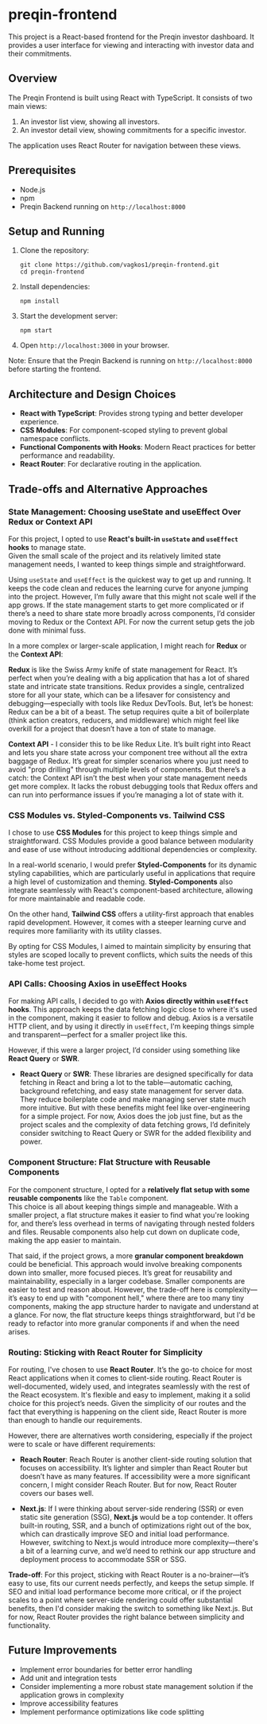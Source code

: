 # preqin-frontend

This project is a React-based frontend for the Preqin investor dashboard. It provides a user interface for viewing and interacting with investor data and their commitments.

## Overview

The Preqin Frontend is built using React with TypeScript. It consists of two main views:
1. An investor list view, showing all investors.
2. An investor detail view, showing commitments for a specific investor.

The application uses React Router for navigation between these views.

## Prerequisites

- Node.js
- npm
- Preqin Backend running on `http://localhost:8000`

## Setup and Running

1. Clone the repository:
   ```
   git clone https://github.com/vagkos1/preqin-frontend.git
   cd preqin-frontend
   ```

2. Install dependencies:
   ```
   npm install
   ```

3. Start the development server:
   ```
   npm start
   ```

4. Open `http://localhost:3000` in your browser.

Note: Ensure that the Preqin Backend is running on `http://localhost:8000` before starting the frontend.

## Architecture and Design Choices

- **React with TypeScript**: Provides strong typing and better developer experience.
- **CSS Modules**: For component-scoped styling to prevent global namespace conflicts.
- **Functional Components with Hooks**: Modern React practices for better performance and readability.
- **React Router**: For declarative routing in the application.

## Trade-offs and Alternative Approaches

### State Management: Choosing useState and useEffect Over Redux or Context API

For this project, I opted to use **React's built-in `useState` and `useEffect` hooks** to manage state.  
Given the small scale of the project and its relatively limited state management needs, I wanted to keep things simple and straightforward.  

Using `useState` and `useEffect` is the quickest way to get up and running. It keeps the code clean and reduces the learning curve for anyone jumping into the project. However, I’m fully aware that this might not scale well if the app grows. If the state management starts to get more complicated or if there’s a need to share state more broadly across components, I’d consider moving to Redux or the Context API. For now the current setup gets the job done with minimal fuss.

In a more complex or larger-scale application, I might reach for **Redux** or the **Context API**:

**Redux** is like the Swiss Army knife of state management for React. It’s perfect when you’re dealing with a big application that has a lot of shared state and intricate state transitions. Redux provides a single, centralized store for all your state, which can be a lifesaver for consistency and debugging—especially with tools like Redux DevTools. But, let’s be honest: Redux can be a bit of a beast. The setup requires quite a bit of boilerplate (think action creators, reducers, and middleware) which might feel like overkill for a project that doesn’t have a ton of state to manage.

**Context API** - I consider this to be like Redux Lite. It’s built right into React and lets you share state across your component tree without all the extra baggage of Redux. It’s great for simpler scenarios where you just need to avoid "prop drilling" through multiple levels of components. But there’s a catch: the Context API isn’t the best when your state management needs get more complex. It lacks the robust debugging tools that Redux offers and can run into performance issues if you’re managing a lot of state with it.

### CSS Modules vs. Styled-Components vs. Tailwind CSS

I chose to use **CSS Modules** for this project to keep things simple and straightforward. CSS Modules provide a good balance between modularity and ease of use without introducing additional dependencies or complexity.

In a real-world scenario, I would prefer **Styled-Components** for its dynamic styling capabilities, which are particularly useful in applications that require a high level of customization and theming. **Styled-Components** also integrate seamlessly with React's component-based architecture, allowing for more maintainable and readable code.

On the other hand, **Tailwind CSS** offers a utility-first approach that enables rapid development. However, it comes with a steeper learning curve and requires more familiarity with its utility classes.

By opting for CSS Modules, I aimed to maintain simplicity by ensuring that styles are scoped locally to prevent conflicts, which suits the needs of this take-home test project.

### API Calls: Choosing Axios in useEffect Hooks

For making API calls, I decided to go with **Axios directly within `useEffect` hooks**. This approach keeps the data fetching logic close to where it's used in the component, making it easier to follow and debug. Axios is a versatile HTTP client, and by using it directly in `useEffect`, I'm keeping things simple and transparent—perfect for a smaller project like this.

However, if this were a larger project, I’d consider using something like **React Query** or **SWR**. 

- **React Query** or **SWR**: These libraries are designed specifically for data fetching in React and bring a lot to the table—automatic caching, background refetching, and easy state management for server data. They reduce boilerplate code and make managing server state much more intuitive. But with these benefits might feel like over-engineering for a simple project. For now, Axios does the job just fine, but as the project scales and the complexity of data fetching grows, I’d definitely consider switching to React Query or SWR for the added flexibility and power.

### Component Structure: Flat Structure with Reusable Components

For the component structure, I opted for a **relatively flat setup with some reusable components** like the `Table` component.  
This choice is all about keeping things simple and manageable. With a smaller project, a flat structure makes it easier to find what you're looking for, and there’s less overhead in terms of navigating through nested folders and files. Reusable components also help cut down on duplicate code, making the app easier to maintain.

That said, if the project grows, a more **granular component breakdown** could be beneficial. This approach would involve breaking components down into smaller, more focused pieces. It’s great for reusability and maintainability, especially in a larger codebase. Smaller components are easier to test and reason about. However, the trade-off here is complexity—it’s easy to end up with "component hell," where there are too many tiny components, making the app structure harder to navigate and understand at a glance. For now, the flat structure keeps things straightforward, but I'd be ready to refactor into more granular components if and when the need arises.

### Routing: Sticking with React Router for Simplicity

For routing, I've chosen to use **React Router**. It’s the go-to choice for most React applications when it comes to client-side routing. React Router is well-documented, widely used, and integrates seamlessly with the rest of the React ecosystem. It's flexible and easy to implement, making it a solid choice for this project’s needs. Given the simplicity of our routes and the fact that everything is happening on the client side, React Router is more than enough to handle our requirements.

However, there are alternatives worth considering, especially if the project were to scale or have different requirements:

- **Reach Router**: Reach Router is another client-side routing solution that focuses on accessibility. It’s lighter and simpler than React Router but doesn’t have as many features. If accessibility were a more significant concern, I might consider Reach Router. But for now, React Router covers our bases well.

- **Next.js**: If I were thinking about server-side rendering (SSR) or even static site generation (SSG), **Next.js** would be a top contender. It offers built-in routing, SSR, and a bunch of optimizations right out of the box, which can drastically improve SEO and initial load performance. However, switching to Next.js would introduce more complexity—there's a bit of a learning curve, and we’d need to rethink our app structure and deployment process to accommodate SSR or SSG.

**Trade-off**: For this project, sticking with React Router is a no-brainer—it’s easy to use, fits our current needs perfectly, and keeps the setup simple. If SEO and initial load performance become more critical, or if the project scales to a point where server-side rendering could offer substantial benefits, then I'd consider making the switch to something like Next.js. But for now, React Router provides the right balance between simplicity and functionality.

## Future Improvements

- Implement error boundaries for better error handling
- Add unit and integration tests
- Consider implementing a more robust state management solution if the application grows in complexity
- Improve accessibility features
- Implement performance optimizations like code splitting
